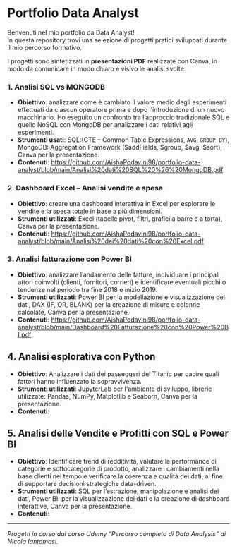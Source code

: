 # Portfolio Data Analyst
Benvenuti nel mio portfolio da Data Analyst!  
In questa repository trovi una selezione di progetti pratici sviluppati durante il mio percorso formativo.

I progetti sono sintetizzati in **presentazioni PDF** realizzate con Canva, in modo da comunicare in modo chiaro e visivo le analisi svolte.

### 1. Analisi SQL vs MONGODB
- **Obiettivo**: analizzare come è cambiato il valore medio degli esperimenti effettuati da ciascun operatore prima e dopo l’introduzione di un nuovo macchinario.
  Ho eseguito un confronto tra l’approccio tradizionale SQL e quello NoSQL con MongoDB per analizzare i dati relativi agli esperimenti.
- **Strumenti usati**: SQL:(CTE – Common Table Expressions, `AVG`, `GROUP BY`), MongoDB: Aggregation Framework ($addFields, $group, $avg, $sort), Canva per la presentazione.
- **Contenuti**: https://github.com/AishaPodavini98/portfolio-data-analyst/blob/main/Analisi%20dati%20SQL%20%26%20MongoDB.pdf

### 2. Dashboard Excel – Analisi vendite e spesa
- **Obiettivo**: creare una dashboard interattiva in Excel per esplorare le vendite e la spesa totale in base a più dimensioni.
- **Strumenti utilizzati**: Excel (tabelle pivot, filtri, grafici a barre e a torta), Canva per la presentazione.
-  **Contenuti**: https://github.com/AishaPodavini98/portfolio-data-analyst/blob/main/Analisi%20dei%20dati%20con%20Excel.pdf

### 3. Analisi fatturazione con Power BI
- **Obiettivo**: analizzare l’andamento delle fatture, individuare i principali attori coinvolti (clienti, fornitori, corrieri) e identificare eventuali picchi o tendenze nel periodo tra fine 2018 e inizio 2019.
-  **Strumenti utilizzati**: Power BI per la modellazione e visualizzazione dei dati, DAX (IF, OR, BLANK) per la creazione di misure e colonne calcolate, Canva per la presentazione.
-  **Contenuti**: https://github.com/AishaPodavini98/portfolio-data-analyst/blob/main/Dashboard%20Fatturazione%20con%20Power%20BI.pdf

## 4. Analisi esplorativa con Python
- **Obiettivo**: Analizzare i dati dei passeggeri del Titanic per capire quali fattori hanno influenzato la sopravvivenza.
- **Strumenti utilizzati**: JupyterLab per l'ambiente di sviluppo, librerie utilizzate: Pandas, NumPy, Matplotlib e Seaborn, Canva per la presentazione.
-  **Contenuti**:

## 5. Analisi delle Vendite e Profitti con SQL e Power BI
- **Obiettivo**: Identificare trend di redditività, valutare la performance di categorie e sottocategorie di prodotto, analizzare i cambiamenti nella base clienti nel tempo e verificare la coerenza e qualità dei dati, al fine di supportare decisioni strategiche data-driven.
- **Strumenti utilizzati**: SQL per l’estrazione, manipolazione e analisi dei dati, Power BI: per la visualizzazione dei dati e la creazione di dashboard interattive, Canva per la presentazione.
-  **Contenuti**:



---

*Progetti in corso dal corso Udemy “Percorso completo di Data Analysis” di Nicola Iantomasi.*
